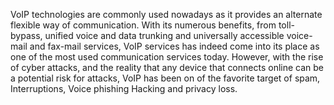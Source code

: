 VoIP technologies are commonly used nowadays as it provides an alternate flexible way of communication. With its numerous benefits, from toll-bypass, unified voice and data trunking and universally accessible voice-mail and fax-mail services, VoIP services has indeed come into its place as one of the most used communication services today. However, with the rise of cyber attacks, and the reality that any device that connects online can be a potential risk for attacks, VoIP has been on of the favorite target of spam, Interruptions, Voice phishing Hacking and privacy loss.
